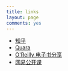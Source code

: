 ```yaml
---
title: links
layout: page
comments: yes
---
```


- [知乎](http://www.zhihu.com/)
- [Quara](https://www.quora.com/)
- [O'Reilly 电子书分享](http://www.verycd.com/i/4398009/)
- [网易公开课](http://open.163.com/)

